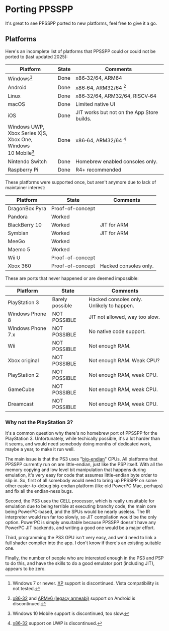 # Porting PPSSPP

It's great to see PPSSPP ported to new platforms, feel free to give it a go.

## Platforms

Here's an incomplete list of platforms that PPSSPP could or could not be ported to (last updated 2025):

| Platform  | State | Comments |
| --------- | ----- | -------- |
| Windows[^w_os] | Done | x86&#x2011;32/&NoBreak;64, ARM64 |
| Android | Done | x86&#x2011;64, ARM32/&NoBreak;64 [^a_isa] |
| Linux | Done | x86&#x2011;32/&NoBreak;64, ARM32/&NoBreak;64, RISCV&#x2011;64 |
| macOS | Done | Limited native UI |
| iOS | Done | JIT works but not on the App Store builds. |
| Windows UWP,<br />Xbox Series X\|&NoBreak;S,<br />Xbox One,<br />Windows 10&nbsp;Mobile[^u_mobile] | Done | x86&#x2011;64, ARM32/&NoBreak;64 [^u_isa] |
| Nintendo Switch | Done | Homebrew enabled consoles only. |
| Raspberry Pi | Done | R4+ recommended |

[^w_os]: Windows 7 or newer. [XP](https://github.com/hrydgard/ppsspp/pull/11995) support is discontinued. Vista compatibility is not tested.
[^a_isa]: [x86&#x2011;32](https://github.com/hrydgard/ppsspp/pull/17908) and [ARMv6 (legacy armeabi)](https://github.com/hrydgard/ppsspp/issues/4798) support on Android is discontinued.
[^u_mobile]: Windows 10&nbsp;Mobile support is discontinued, too slow.
[^u_isa]: [x86&#x2011;32](https://github.com/hrydgard/ppsspp/pull/17912) support on UWP is discontinued.

These platforms were supported once, but aren't anymore due to lack of maintainer interest:

| Platform  | State | Comments |
| --------- | ----- | -------- |
| DragonBox Pyra | Proof-of-concept | |
| Pandora | Worked | |
| BlackBerry 10 | Worked | JIT for ARM |
| Symbian | Worked | JIT for ARM |
| MeeGo | Worked | |
| Maemo 5 | Worked | |
| Wii&nbsp;U | Proof-of-concept | |
| Xbox 360 | Proof-of-concept | Hacked consoles only. |

These are ports that never happened or are deemed impossible:

| Platform  | State | Comments |
| --------- | ----- | -------- |
| PlayStation 3 | Barely possible | Hacked consoles only. Unlikely to happen. |
| Windows Phone 8 | NOT POSSIBLE | JIT not allowed, way too slow. |
| Windows Phone 7.x | NOT POSSIBLE | No native code support. |
| Wii | NOT POSSIBLE | Not enough RAM. |
| Xbox original | NOT POSSIBLE | Not enough RAM. Weak CPU? |
| PlayStation 2 | NOT POSSIBLE | Not enough RAM, weak CPU. |
| GameCube | NOT POSSIBLE | Not enough RAM, weak CPU. |
| Dreamcast | NOT POSSIBLE | Not enough RAM, weak CPU. |

### Why not the PlayStation 3?

It's a common question why there's no homebrew port of PPSSPP for the PlayStation 3. Unfortunately, while techically possible, it's a lot harder than it seems, and would need somebody doing months of dedicated work, maybe a year, to make it run well.

The main issue is that the PS3 uses "[big-endian](https://en.wikipedia.org/wiki/Endianness)" CPUs. All platforms that PPSSPP currently run on are little-endian, just like the PSP itself. With all the memory copying and low level bit manipulation that happens during emulation, it's very easy for code that assumes little-endian byte order to slip in. So, first of all somebody would need to bring up PPSSPP on some other easier-to-debug big-endian platform (like old PowerPC Mac, perhaps) and fix all the endian-ness bugs.

Second, the PS3 uses the CELL processor, which is really unsuitable for emulation due to being terrible at executing branchy code, the main core being PowerPC-based, and the SPUs would be nearly useless. The IR interpreter would run far too slowly, so JIT compilation would be the only option. PowerPC is simply unsuitable because PPSSPP doesn't have any PowerPC JIT backends, and writing a good one would be a major effort.

Third, programming the PS3 GPU isn't very easy, and we'd need to link a full shader compiler into the app. I don't know if there's an existing suitable one.

Finally, the number of people who are interested enough in the PS3 and PSP to do this, and have the skills to do a good emulator port (including JIT), appears to be zero.
